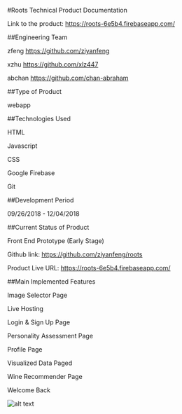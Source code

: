 #Roots Technical Product Documentation

Link to the product:
https://roots-6e5b4.firebaseapp.com/


##Engineering Team

zfeng https://github.com/ziyanfeng

xzhu https://github.com/xlz447

abchan https://github.com/chan-abraham


##Type of Product

webapp


##Technologies Used

HTML

Javascript

CSS

Google Firebase

Git


##Development Period

09/26/2018 - 12/04/2018


##Current Status of Product

Front End Prototype (Early Stage)

Github link: https://github.com/ziyanfeng/roots

Product Live URL: https://roots-6e5b4.firebaseapp.com/


##Main Implemented Features

Image Selector Page

Live Hosting

Login & Sign Up Page

Personality Assessment Page

Profile Page

Visualized Data Paged

Wine Recommender Page

Welcome Back



![alt text](https://github.com/ziyanfeng/roots/blob/master/misc/UserFlowDiagram.png "User Flow Diagram")
